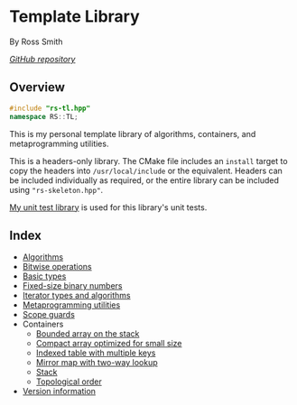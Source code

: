 # Template Library

By Ross Smith

_[GitHub repository](https://github.com/CaptainCrowbar/rs-tl)_

## Overview

```c++
#include "rs-tl.hpp"
namespace RS::TL;
```

This is my personal template library of algorithms, containers, and
metaprogramming utilities.

This is a headers-only library. The CMake file includes an `install` target to
copy the headers into `/usr/local/include` or the equivalent. Headers can be
included individually as required, or the entire library can be included
using `"rs-skeleton.hpp"`.

[My unit test library](https://github.com/CaptainCrowbar/rs-unit-test) is used
for this library's unit tests.

## Index

* [Algorithms](algorithm.html)
* [Bitwise operations](binary.html)
* [Basic types](types.html)
* [Fixed-size binary numbers](fixed-binary.html)
* [Iterator types and algorithms](iterator.html)
* [Metaprogramming utilities](meta.html)
* [Scope guards](guard.html)
* Containers
    * [Bounded array on the stack](bounded-array.html)
    * [Compact array optimized for small size](compact-array.html)
    * [Indexed table with multiple keys](index-table.html)
    * [Mirror map with two-way lookup](mirror-map.html)
    * [Stack](stack.html)
    * [Topological order](topological-order.html)
* [Version information](version.html)
